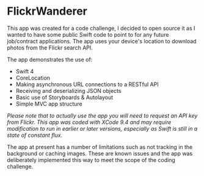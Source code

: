 # FlickrWanderer
This app was created for a code challenge, I decided to open source it as I wanted to have some public Swift code to point to for any future job/contract applications. The app uses your device's location to download photos from the Flickr search API.

The app demonstrates the use of:
- Swift 4
- CoreLocation
- Making asynchronous URL connections to a RESTful API
- Receiving and deserializing JSON objects
- Basic use of Storyboards & Autolayout
- Simple MVC app structure

*Please note that to actually use the app you will need to request an API key from Flickr. This app was coded with XCode 9.4 and may require modification to run in earlier or later versions, especially as Swift is still in a state of constant flux.*

The app at present has a number of limitations such as not tracking in the background or caching images. These are known issues and the app was deliberately implemented this way to meet the scope of the coding challenge.
